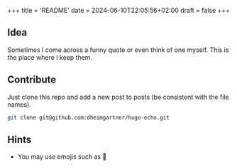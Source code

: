 +++
title = 'README'
date = 2024-06-10T22:05:56+02:00
draft = false
+++

## Idea

Sometimes I come across a funny quote or even think of one myself. This is the place where I keep them.

## Contribute

Just clone this repo and add a new post to posts (be consistent with the file names).

```sh
git clone git@github.com:dheimgartner/hugo-echo.git
```

## Hints

* You may use emojis such as :whale: